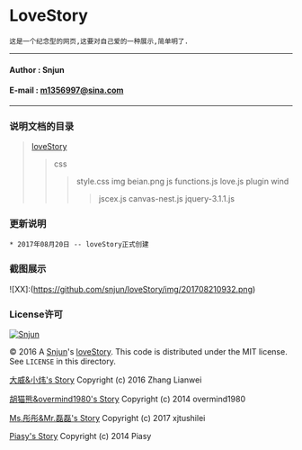 
LoveStory
=========
`这是一个纪念型的网页,这要对自己爱的一种展示,简单明了.`

******
#### Author : Snjun
#### E-mail : m1356997@sina.com
*******

### 说明文档的目录
> [loveStory](#更新说明)
>> css
>>>  style.css
>> img
>>>  beian.png
>> js
>>>  functions.js
>>>  love.js
>> plugin
>>>  wind
>>>> jscex.js
>>>  canvas-nest.js
>>>  jquery-3.1.1.js

### 更新说明
    * 2017年08月20日 -- loveStory正式创建

### 截图展示
![XX]:(https://github.com/snjun/loveStory/img/201708210932.png)

### License许可

[![Snjun](https://img.shields.io/travis/rust-lang/rust.svg)](http://snjun.me/)

© 2016 A [Snjun](http://snjun.me/)'s [loveStory](http://snjun.me/love).  This code is distributed under the MIT license. See `LICENSE` in this directory.

[大威&小炜's Story](http://tianji.me/love/) Copyright (c) 2016 Zhang Lianwei

[胡猫熊&overmind1980's Story](http://oeasy.org/love/) Copyright (c) 2014 overmind1980

[Ms.彤彤&Mr.磊磊's Story](http://lovestory.xjtushilei.com/) Copyright (c) 2017 xjtushilei

[Piasy's Story](http://piasy.github.io/LoveStory/) Copyright (c) 2014 Piasy
